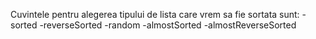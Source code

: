 Cuvintele pentru alegerea tipului de lista care vrem sa fie sortata sunt:
-sorted
-reverseSorted
-random
-almostSorted
-almostReverseSorted
